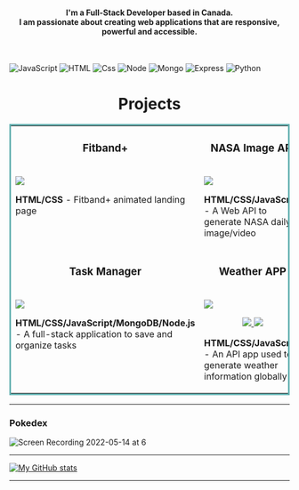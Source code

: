 <h4 align="center">
I'm a Full-Stack Developer based in Canada. <br /> I am passionate about creating web applications that are responsive, powerful and accessible.
</h4>
<br>


<p>
  <img alt="JavaScript" src="https://img.shields.io/badge/JavaScript-F7DF1E?logo=javascript&logoColor=white&style=for-the-badge" />
  <img alt="HTML" src="https://img.shields.io/badge/HTML-E34F26?logo=html5&logoColor=white&style=for-the-badge" />
  <img alt="Css" src="https://img.shields.io/badge/CSS-1572B6?logo=css3&logoColor=white&style=for-the-badge" />
  <img alt="Node" src="https://img.shields.io/badge/NODE-339933?logo=node.js&logoColor=white&style=for-the-badge" /> 
  <img alt="Mongo" src="https://img.shields.io/badge/MONGODB-47A248?logo=mongodb&logoColor=white&style=for-the-badge" /> 
  <img alt="Express" src="https://img.shields.io/badge/EXPRESS-000000?logo=express&logoColor=white&style=for-the-badge" />
  <img alt="Python" src="https://img.shields.io/badge/PYTHON-3776AB?logo=python&logoColor=white&style=for-the-badge" />


<h1 align="center">Projects</h1>


<table bordercolor="#66b2b2">
  <tr>
    <td width="50%" valign="top">
      <h3 align="center">Fitband+</h3>
        <br />
        <a target="">
            <img src="https://user-images.githubusercontent.com/98681977/171325956-0f6d146f-0354-4e51-8074-e8d7949760f8.gif"/>
        </a>
        <br />
        <p align="center"> 
  
    
  </a>
      </p>
        <p><strong>HTML/CSS</strong> - Fitband+ animated landing page</p>
    </td>
    <td width="50%" valign="top">
      <h3 align="center">NASA Image API</h3>
        <br />
      <a target="_blank" href="">
            <img src="https://user-images.githubusercontent.com/98681977/172957833-1f0e8aba-49a6-4118-9a55-2ba4147e61a1.gif"/>
        </a>
        <br />
        <p align="center">
          
  <a href="#" target="_blank">
   
  </a>
  <a href="">
   
  </a>
      </p>
        <p><strong>HTML/CSS/JavaScript</strong> - A Web API to generate NASA daily image/video </p>
    </td> 
  </tr>
  
  <tr>
    <td width="50%" valign="top">
      <h3 align="center">Task Manager</h3>
        <br />
      <a target="_blank" href="">
            <img src="https://user-images.githubusercontent.com/98681977/176308951-c3a289cb-23fe-41ec-b45e-e07ad49ac459.mov"/>
        </a>
        <br />
        <p align="center">
          
  <a href="" target="_blank">
   
  </a>
  <a href="" target="_blank">
  </a>
      </p>
        <p><strong>HTML/CSS/JavaScript/MongoDB/Node.js</strong> - A full-stack application to save and organize tasks</p>
    </td>
   <td width="50%" valign="top">
      <h3 align="center">Weather APP</h3>
        <br />
        <a target="_blank" href="">
            <img src="https://user-images.githubusercontent.com/98681977/168454927-7e89250e-193c-4602-808a-ba251c6a9790.gif"/>
        </a>
        <br />
        <p align="center">
          
  <a href="" target="_blank">
    <img src="https://img.shields.io/static/v1?label=|&message=REPO&color=23555f&style=plastic&logo=github&logo-color=white"/>
  </a>  
  <a href="#" target="_blank">
    <img src="https://img.shields.io/static/v1?label=|&message=WEBSITE&color=cdf998&style=plastic&logo=wordpress&logo-color=white"/>
  </a>
      </p>
        <p><strong>HTML/CSS/JavaScript</strong> - An API app used to generate weather information globally</p>
    </td>
  </tr>
	
</table>



<hr/>


### Pokedex
![Screen Recording 2022-05-14 at 6](https://user-images.githubusercontent.com/98681977/168454881-6a199e2b-c9a4-42cf-896b-bc4e658ad2f5.gif)


<hr/>

[![My GitHub stats](https://github-readme-stats.vercel.app/api?username=njohal13&show_icons=true&theme=tokyonight)](https://github.com/njohal13/github-readme-stats)

<hr/>
<!--
**njohal13/njohal13** is a ✨ _special_ ✨ repository because its `README.md` (this file) appears on your GitHub profile.

Here are some ideas to get you started:

- 🔭 I’m currently working on ...
- 🌱 I’m currently learning ...
- 👯 I’m looking to collaborate on ...
- 🤔 I’m looking for help with ...
- 💬 Ask me about ...
- 📫 How to reach me: ...
- 😄 Pronouns: ...
- ⚡ Fun fact: ...
-->
